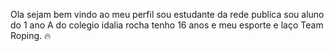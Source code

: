Ola sejam bem vindo ao meu perfil 
sou estudante da rede publica
sou aluno do 1 ano A do colegio idalia rocha
tenho 16 anos
e meu esporte e laço Team Roping. :fire: 
